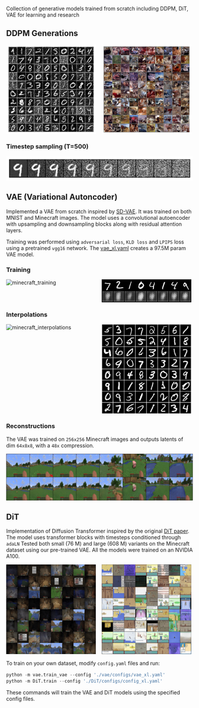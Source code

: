 Collection of generative models trained from scratch including DDPM, DiT, VAE for learning and research

## DDPM Generations

<div style="display: flex; gap: 1rem;">
    <img src="./images/diffusion/mnist.png" alt="mnist_generation" width="48%">
    <img src="./images/diffusion/cifar_perceptual.png" alt="CIFAR-10_perceptual_generation" width="48%">
</div>

### Timestep sampling (T=500)
![sampling_timesteps](./images/diffusion/sampling.png)

## VAE (Variational Autoncoder)

Implemented a VAE from scratch inspired by [SD-VAE](https://github.com/CompVis/stable-diffusion). It was trained on both MNIST and Minecraft images. The model uses a convolutional autoencoder with upsampling and downsampling blocks along with residual attention layers. 

Training was performed using `adversarial loss`, `KLD loss` and `LPIPS` loss using a pretrained `vgg16` network. The [vae_xl.yaml](./vae/configs/vae_xl.yaml) creates a 97.5M param VAE model.

### Training 

<div style="display: flex; gap: 1rem;">
    <img src="./images/vae/minecraft_training.gif" alt="minecraft_training" width="48%">
    <img src="./images/vae/mnist_training.gif" alt="mnist_training" width="48%">
</div>

### Interpolations

<div style="display: flex; gap: 1rem;">
    <img src="./images/vae/minecraft_interpolate.gif" alt="minecraft_interpolations" width="48%">
    <img src="./images/vae/mnist_interpolate.gif" alt="vae_interpolations" width="48%">
</div>

### Reconstructions

The VAE was trained on `256x256` Minecraft images and outputs latents of dim `64x8x8`, with a `48x` compression.

![reconstruction](./images/vae/vae_recon.png)

## DiT
Implementation of Diffusion Transformer inspired by the original [DiT paper](https://arxiv.org/abs/2212.09748). The model uses transformer blocks with timesteps conditioned through `adaLN` Tested both small (76 M) and large (608 M) variants on the Minecraft dataset using our pre-trained VAE. All the models were trained on an NVIDIA A100.

<div style="display: flex; gap: 1rem; margin-bottom:1rem;">
    <img src="./images/DiT/DiT_samples_minecraft.png" alt="dit_minecraft" width="48%">
    <img src="./images/DiT/DiT_samples_pokemon.png" alt="dit_pokemon" width="48%">
</div> 



To train on your own dataset, modify `config.yaml` files and run:

```python
python -m vae.train_vae --config './vae/configs/vae_xl.yaml'
python -m DiT.train --config './DiT/configs/config_xl.yaml'
```

These commands will train the VAE and DiT models using the specified config files.
